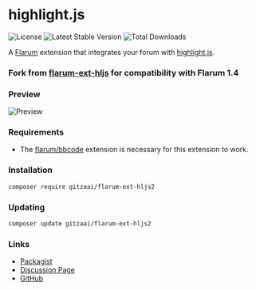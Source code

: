# highlight.js

![License](https://img.shields.io/badge/license-MIT-blue.svg) ![Latest Stable Version](https://img.shields.io/packagist/v/therealsujitk/flarum-ext-hljs.svg) ![Total Downloads](https://img.shields.io/packagist/dt/therealsujitk/flarum-ext-hljs.svg)

A [Flarum](http://flarum.org) extension that integrates your forum with [highlight.js](https://highlightjs.org).

### Fork from [flarum-ext-hljs](https://github.com/therealsujitk/flarum-ext-hljs) for compatibility with Flarum 1.4

### Preview

![Preview](https://i.imgur.com/GqV7PT9.png)

### Requirements

- The [flarum/bbcode](https://github.com/flarum/bbcode/) extension is necessary for this extension to work.

### Installation

```sh
composer require gitzaai/flarum-ext-hljs2
```

### Updating

```sh
composer update gitzaai/flarum-ext-hljs2
```

### Links

- [Packagist](https://packagist.org/packages/gitzaai/flarum-ext-hljs2)
- [Discussion Page](https://discuss.flarum.org/d/23229)
- [GitHub](https://github.com/therealsujitk/flarum-ext-hljs)
